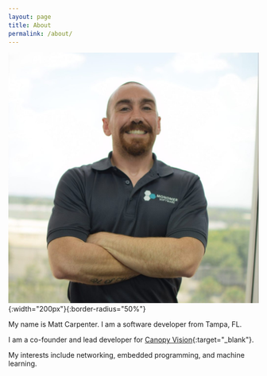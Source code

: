 ```yaml
---
layout: page
title: About
permalink: /about/
---
```

![](/assets/matt.jpg){:width="200px"}{:border-radius="50%"}

My name is Matt Carpenter. I am a software developer from Tampa, FL.

I am a co-founder and lead developer for [Canopy Vision](https://canopy-vision.ai){:target="_blank"}.

My interests include networking, embedded programming, and machine learning.
